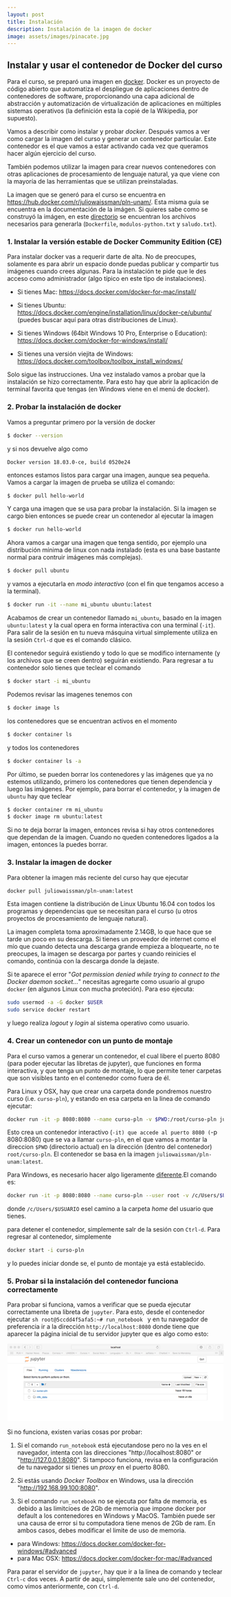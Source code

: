 ```yaml
---
layout: post
title: Instalación
description: Instalación de la imagen de docker
image: assets/images/pinacate.jpg
---
```


## Instalar y usar el contenedor de Docker del curso

Para el curso, se preparó una imagen en
[docker](https://www.docker.com).  Docker es un proyecto de código
abierto que automatiza el despliegue de aplicaciones dentro de
contenedores de software, proporcionando una capa adicional de
abstracción y automatización de virtualización de aplicaciones en
múltiples sistemas operativos (la definición esta la copié de la
Wikipedia, por supuesto).

Vamos a describir como instalar y probar *docker*. Después vamos a ver
como cargar la imagen del curso y generar un contenedor
particular. Este contenedor es el que vamos a estar activando cada vez
que queramos hacer algún ejercicio del curso.

También podemos utilizar la imagen para crear nuevos contenedores con
otras aplicaciones de procesamiento de lenguaje natural, ya que viene
con la mayoría de las herramientas que se utilizan preinstaladas.

La imagen que se generó para el curso se encuentra en
https://hub.docker.com/r/juliowaissman/pln-unam/. Esta misma guia se
encuentra en la documentación de la imágen. Si quieres sabe como se
construyó la imágen, en este [directorio](../assets/docker) se
encuentran los archivos necesarios para generarla (`Dockerfile`,
`modulos-python.txt` y `saludo.txt`).

### 1. Instalar la versión estable de Docker Community Edition (CE)

Para instalar docker vas a requerir darte de alta. No de preocupes,
solamente es para abrir un espacio donde puedas publicar y compartir
tus imágenes cuando crees algunas. Para la instalación te pide que le
des acceso como administrador (algo típico en este tipo de
instalaciones).

- Si tienes Mac:
https://docs.docker.com/docker-for-mac/install/

- Si tienes Ubuntu:
https://docs.docker.com/engine/installation/linux/docker-ce/ubuntu/
(puedes buscar aquí para otras distribuciones de Linux).

- Si tienes Windows (64bit Windows 10 Pro, Enterprise o Education):
https://docs.docker.com/docker-for-windows/install/

- Si tienes una versión viejita de Windows:
https://docs.docker.com/toolbox/toolbox_install_windows/

Solo sigue las instrucciones. Una vez instalado vamos a probar que la
instalación se hizo correctamente. Para esto hay que abrir la
aplicación de terminal favorita que tengas (en Windows viene en el
menú de docker).

### 2. Probar la instalación de docker


Vamos a preguntar primero por la versión de docker

```sh
$ docker --version
```

y si nos devuelve algo como

```
Docker version 18.03.0-ce, build 0520e24
```

entonces estamos listos para cargar una imagen, aunque sea
pequeña. Vamos a cargar la imagen de prueba se utiliza el comando:

```sh
$ docker pull hello-world
```

Y carga una imagen que se usa para probar la instalación. Si la imagen
se cargo bien entonces se puede crear un contenedor al ejecutar la imagen

```sh
$ docker run hello-world
```

Ahora vamos a cargar una imagen que tenga sentido, por ejemplo una
distribución mínima de linux con nada instalado (esta es una base
bastante normal para contruir imágenes más complejas).

```sh
$ docker pull ubuntu
```
 y vamos a ejecutarla en *modo interactivo* (con el fin que tengamos acceso a la terminal).

```sh
$ docker run -it --name mi_ubuntu ubuntu:latest
```

Acabamos de crear un contenedor llamado `mi_ubuntu`, basado en la
imagen `ubuntu:latest` y la cual opera en forma interactiva con una
terminal (`-it`). Para salir de la sesión en tu nueva másquina virtual
simplemente utiliza en la sesión `Ctrl-d` que es el comando clásico.

El contenedor seguirá existiendo y todo lo que se modifico
internamente (y los archivos que se creen dentro) seguirán
existiendo. Para regresar a tu contenedor solo tienes que teclear el
comando

```sh
$ docker start -i mi_ubuntu
```

Podemos revisar las imagenes tenemos con
```sh
$ docker image ls
```
los contenedores que se encuentran activos en el momento
```sh
$ docker container ls
```
y todos los contenedores
```sh
$ docker container ls -a
```

Por último, se pueden borrar los contenedores y las imágenes que ya no
estemos utilizando, primero los contenedores que tienen dependencia y
luego las imágenes. Por ejemplo, para borrar el contenedor, y la
imagen de `ubuntu` hay que teclear

```sh
$ docker container rm mi_ubuntu
$ docker image rm ubuntu:latest
```

Si no te deja borrar la imagen, entonces revisa si hay otros
contenedores que dependan de la imagen. Cuando no queden contenedores
ligados a la imagen, entonces la puedes borrar.

### 3. Instalar la imagen de docker

Para obtener la imagen más reciente del curso hay que ejecutar
```sh
docker pull juliowaissman/pln-unam:latest
```

Esta imagen contiene la distribución de Linux Ubuntu 16.04 con todos
los programas y dependencias que se necesitan para el curso (u otros
proyectos de procesamiento de lenguaje natural).

La imagen completa toma aproximadamente 2.14GB, lo que hace que se
tarde un poco en su descarga. Si tienes un proveedor de internet como
el mío que cuando detecta una descarga grande empieza a bloquearte, no
te preocupes, la imagen se descarga por partes y cuando reinicies el
comando, continúa con la descarga donde la dejaste.

Si te aparece el error "*Got permission denied while trying to connect
to the Docker daemon socket...*" necesitas agregarte como usuario al
grupo `docker` (en algunos Linux con mucha proteción). Para eso
ejecuta:

```sh
sudo usermod -a -G docker $USER
sudo service docker restart
```

y luego realiza *logout* y *login* al sistema operativo como usuario.


### 4. Crear un contenedor con un punto de montaje

Para el curso vamos a generar un contenedor, el cual libere el puerto
8080 (para poder ejecutar las libretas de jupyter), que funciones en
forma interactiva, y que tenga un punto de montaje, lo que permite
tener carpetas que son visibles tanto en el contenedor como fuera de
él.

Para Linux y OSX, hay que crear una carpeta donde pondremos nuestro
curso (i.e. `curso-pln`), y estando en esa carpeta en la linea de
comando ejecutar:

```sh
docker run -it -p 8080:8080 --name curso-pln -v $PWD:/root/curso-pln juliowaissman/pln-unam:latest
```

Esto crea un contenedor interactivo (`-it) que accede al puerto 8080
(`-p 8080:8080) que se va a llamar `curso-pln`, en el que vamos a
montar la direccion `$PWD` (directorio actual) en la dirección (dentro
del contenedor) `root/curso-pln`. El contenedor se basa en la imagen
`juliowaissman/pln-unam:latest`.

Para Windows, es necesario hacer algo ligeramente
[diferente](https://rominirani.com/docker-on-windows-mounting-host-directories-d96f3f056a2c).El
comando es:

```sh
docker run -it -p 8080:8080 --name curso-pln --user root -v /c/Users/$USUARIO:/root/curso-pln  juliowaissman/pln-unam:latest
```

donde `/c/Users/$USUARIO` esel camino a la carpeta *home* del usuario
que tienes.

para detener el contenedor, simplemente salr de la sesión con
`Ctrl-d`. Para regresar al contenedor, simplemente

```sh
docker start -i curso-pln
```

y lo puedes iniciar donde se, el punto de montaje ya está establecido.


### 5. Probar si la instalación del contenedor funciona correctamente

Para probar si funciona, vamos a verificar que se pueda ejecutar
correctamente una libreta de `jupyter`. Para esto, desde el contenedor
ejecutar ```sh root@5ccdd4f5afa5:~# run_notebook ``` y en tu navegador
de preferencia ir a la dirección `http://localhost:8080` donde tiene
que aparecer la página inicial de tu servidor jupyter que es algo como
esto:

![](../assets/images/jupyter-screnshoot.png)

Si no funciona, existen varias cosas por probar:

1. Si el comando `run_notebook` está ejecutandose pero no la ves en el
   navegador, intenta con las direcciones "http://localhost:8080" or
   "http://127.0.0.1:8080". Si tampoco funciona, revisa en la
   configuración de tu navegador si tienes un *proxy* en el puerto
   8080.

2. Si estás usando *Docker Toolbox* en Windows, usa la dirección
   "http://192.168.99.100:8080".

3. Si el comando `run_notebook` no se ejecuta por falta de memoria, es
   debido a las limitcioes de 2Gb de memoria que impone docker por
   default a los contenedores en Windows y MacOS. También puede ser
   una causa de error si tu computadora tiene menos de 2Gb de ram. En
   ambos casos, debes modificar el limite de uso de memoria.
  - para Windows: https://docs.docker.com/docker-for-windows/#advanced
  - para Mac OSX: https://docs.docker.com/docker-for-mac/#advanced

Para parar el servidor de `jupyter`, hay que ir a la linea de comando
y teclear `Ctrl-c` dos veces. A partir de aqui, simplemente sale uno
del contenedor, como vimos anteriormente, con `Ctrl-d`.
